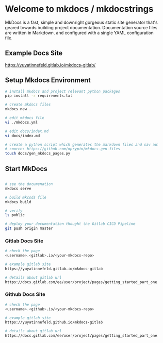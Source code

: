 # Welcome to mkdocs / mkdocstrings

MkDocs is a fast, simple and downright gorgeous static site generator that's geared towards building project documentation.
Documentation source files are written in Markdown, and configured with a single YAML configuration file.

## Example Docs Site
https://yuyatinnefeld.gitlab.io/mkdocs-gitlab/

## Setup Mkdocs Environment
```bash
# install mkdocs and project relevant python packages
pip install -r requirements.txt

# create mkdocs files
mkdocs new .

# edit mkdocs file
vi ./mkdocs.yml

# edit docs/index.md
vi docs/index.md

# create a python script which generates the markdown files and nav automatically
# source: https://github.com/oprypin/mkdocs-gen-files
touch docs/gen_mkdocs_pages.py

```

## Start MkDocs
```bash

# see the documenation
mkdocs serve

# build mkcods file
mkdocs build

# verify
ls public

# deploy your documentation thought the Gitlab CICD Pipeline
git push origin master
```

### Gitlab Docs Site

```bash
# check the page
<username>.<gitlab>.io/<your-mkdocs-repo>

# example gitlab site
https://yuyatinnefeld.gitlab.io/mkdocs-gitlab

# details about gitlab url
https://docs.gitlab.com/ee/user/project/pages/getting_started_part_one.html
```


### Github Docs Site

```bash
# check the page
<username>.<github>.io/<your-mkdocs-repo>

# example gitlab site
https://yuyatinnefeld.github.io/mkdocs-gitlab

# details about gitlab url
https://docs.gitlab.com/ee/user/project/pages/getting_started_part_one.html
```